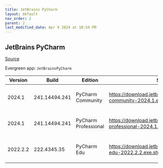```yaml
---
title: JetBrains PyCharm
layout: default
nav_order: 2
parent: J
last_modified_date: Apr 9 2024 at 10:54 PM
---
```


## JetBrains PyCharm

[Source](https://www.jetbrains.com/)

Evergreen app: `JetBrainsPyCharm`

| Version  | Build         | Edition              | Sha256                                                                       | Date       | Size      | Type | URI                                                                                                                                            |
| -------- | ------------- | -------------------- | ---------------------------------------------------------------------------- | ---------- | --------- | ---- | ---------------------------------------------------------------------------------------------------------------------------------------------- |
| 2024.1   | 241.14494.241 | PyCharm Community    | https://download.jetbrains.com/python/pycharm-community-2024.1.exe.sha256    | 4/4/2024   | 477584912 | exe  | [https://download.jetbrains.com/python/pycharm-community-2024.1.exe](https://download.jetbrains.com/python/pycharm-community-2024.1.exe)       |
| 2024.1   | 241.14494.241 | PyCharm Professional | https://download.jetbrains.com/python/pycharm-professional-2024.1.exe.sha256 | 4/4/2024   | 744451000 | exe  | [https://download.jetbrains.com/python/pycharm-professional-2024.1.exe](https://download.jetbrains.com/python/pycharm-professional-2024.1.exe) |
| 2022.2.2 | 222.4345.35   | PyCharm Edu          | https://download.jetbrains.com/python/pycharm-edu-2022.2.2.exe.sha256        | 10/27/2022 | 394799056 | exe  | [https://download.jetbrains.com/python/pycharm-edu-2022.2.2.exe](https://download.jetbrains.com/python/pycharm-edu-2022.2.2.exe)               |
